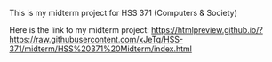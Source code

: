 This is my midterm project for HSS 371 (Computers & Society)

Here is the link to my midterm project: https://htmlpreview.github.io/?https://raw.githubusercontent.com/xJeTq/HSS-371/midterm/HSS%20371%20Midterm/index.html
